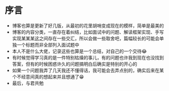 # 序言



* 博客也算是更新了好几版，从最初的花里胡哨变成现在的模样，简单是最美的
* 博客的内容分类，一直存在着纠结，比如面试中的问题、解读框架实现、手写实现某某某这之间存在一些交汇，所以会做一些取舍吧，篇幅较长的可能会单独一个标题而非全部列入面试题中  
* 本人不是什么大佬，记录这些也算是一个总结，对自己的一个交待😂  
* 有时候觉得学习真的是一件特别枯燥的事儿，有的问题也许我到现在也没找到答案，但有的时候困惑许久的问题搞明白后确实是特别的开心的  
* 如果一个问题我弄了几天我还不懂得话，我可能会去弄点别的，确实后来在某个不经意间真的想起来并且想通了😁  
* 最后，与君共勉
